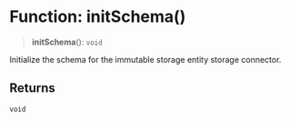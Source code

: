 # Function: initSchema()

> **initSchema**(): `void`

Initialize the schema for the immutable storage entity storage connector.

## Returns

`void`
